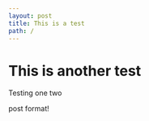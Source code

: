 ```yaml
---
layout: post
title: This is a test
path: /
---
```


# This is another test

Testing one two 

post format!